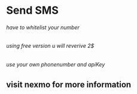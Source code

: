 # Send SMS 
###### have to whitelist your number
###### using free version u will reverive 2$ 
###### use your own phonenumber and apiKey
## visit nexmo for more information